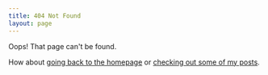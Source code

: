 ```yaml
---
title: 404 Not Found
layout: page
---
```


Oops! That page can't be found. 

How about [going back to the homepage](/) or [checking out some of my posts](/writing/).
